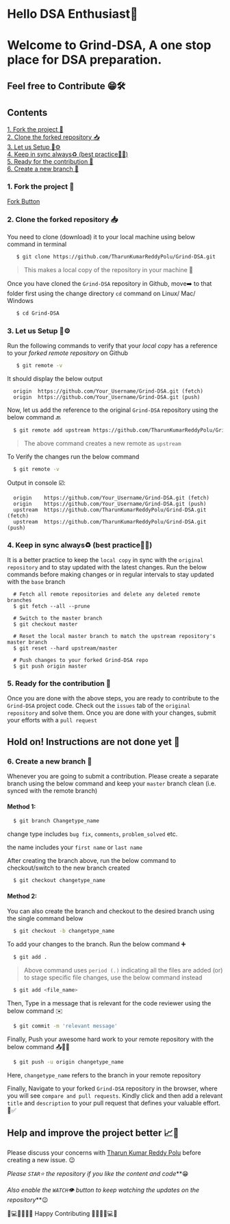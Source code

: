 # Hello DSA Enthusiast👋
# Welcome to Grind-DSA, A one stop place for DSA preparation.

## Feel free to Contribute 😁🛠

## Contents

[1. Fork the project 🔪](https://github.com/TharunKumarReddyPolu/Grind-DSA#1-fork-the-project-) <br>
[2. Clone the forked repository 📥](https://github.com/TharunKumarReddyPolu/Grind-DSA#2-clone-the-forked-repository-)<br>
[3. Let us Setup 🔧⚙️](https://github.com/TharunKumarReddyPolu/Grind-DSA#3-let-us-setup-%EF%B8%8F)<br>
[4. Keep in sync always♻️ (best practice🤝🏻) ](https://github.com/TharunKumarReddyPolu/Grind-DSA#4-keep-in-sync-always%EF%B8%8F-best-practice)<br>
[5. Ready for the contribution 🌝](https://github.com/TharunKumarReddyPolu/Grind-DSA#5-ready-for-the-contribution-)<br>
[6. Create a new branch 🌱](https://github.com/TharunKumarReddyPolu/Grind-DSA#6-create-a-new-branch-)<br>


### 1. Fork the project 🔪

   [Fork Button](https://github.com/TharunKumarReddyPolu/Grind-DSA)

### 2. Clone the forked repository 📥

  You need to clone (download) it to your local machine using below command in terminal
```bash
   $ git clone https://github.com/TharunKumarReddyPolu/Grind-DSA.git
```
> This makes a local copy of the repository in your machine 📂

  Once you have cloned the `Grind-DSA` repository in Github, move➡️ to that folder first using the change directory `cd` command on Linux/ Mac/ Windows
```bash
   $ cd Grind-DSA
```

### 3. Let us Setup 🔧⚙️
Run the following commands to verify that your _local copy_ has a reference to your _forked remote repository_ on Github
```bash
   $ git remote -v
```
It should display the below output
```
  origin  https://github.com/Your_Username/Grind-DSA.git (fetch)
  origin  https://github.com/Your_Username/Grind-DSA.git (push)
```

Now, let us add the reference to the original `Grind-DSA` repository using the below command 🔙
```bash
  $ git remote add upstream https://github.com/TharunKumarReddyPolu/Grind-DSA.git
```
> The above command creates a new remote as `upstream`

To Verify the changes run the below command
```bash
  $ git remote -v
```
Output in console ☑️:
```
  origin    https://github.com/Your_Username/Grind-DSA.git (fetch)
  origin    https://github.com/Your_Username/Grind-DSA.git (push)
  upstream  https://github.com/TharunKumarReddyPolu/Grind-DSA.git (fetch)
  upstream  https://github.com/TharunKumarReddyPolu/Grind-DSA.git (push)
```

### 4. Keep in sync always♻️ (best practice🤝🏻) 
It is a better practice to keep the `local copy` in sync with the `original repository` and to stay updated with the latest changes. Run the below commands before making changes or in regular intervals to stay updated with the `base` branch

```
  # Fetch all remote repositories and delete any deleted remote branches
  $ git fetch --all --prune

  # Switch to the master branch
  $ git checkout master

  # Reset the local master branch to match the upstream repository's master branch
  $ git reset --hard upstream/master

  # Push changes to your forked Grind-DSA repo
  $ git push origin master
```

### 5. Ready for the contribution 🌝
Once you are done with the above steps, you are ready to contribute to the `Grind-DSA` project code. Check out the `issues` tab of the `original repository` and solve them. Once you are done with your changes, submit your efforts with a `pull request`

## Hold on! Instructions are not done yet 🌚

### 6. Create a new branch 🌱
Whenever you are going to submit a contribution. Please create a separate branch using the below command and keep your `master` branch clean (i.e. synced with the remote branch)
#### Method 1:
```bash
  $ git branch Changetype_name
```
change type includes `bug fix`, `comments`, `problem_solved` etc.

the name includes your `first name` or `last name`

After creating the branch above, run the below command to checkout/switch to the new branch created
```bash
  $ git checkout changetype_name
```
#### Method 2:
You can also create the branch and checkout to the desired branch using the single command below
```bash
  $ git checkout -b changetype_name
```

To add your changes to the branch. Run the below command ➕️
```bash
  $ git add . 
```
> Above command uses `period (.)` indicating all the files are added (or)
> to stage specific file changes, use the below command instead

```bash
  $ git add <file_name>
```

Then, Type in a message that is relevant for the code reviewer using the below command ✉️
```bash
  $ git commit -m 'relevant message'
```

Finally, Push your awesome hard work to your remote repository with the below command 📤🤝🏻
```bash
  $ git push -u origin changetype_name
```
Here, `changetype_name` refers to the branch in your remote repository

Finally, Navigate to your forked `Grind-DSA` repository in the browser, where you will see `compare and pull requests`. Kindly click and then add a relevant `title` and `description` to your pull request that defines your valuable effort. 🥳✅️

## Help and improve the project better 📈🤗

Please discuss your concerns with [Tharun Kumar Reddy Polu](https://www.linkedin.com/in/polu-tharun-kumar-reddy/) before creating a new issue. 😉

_Please `STAR`⭐️ the repository if you like the content and code_**😁

_Also enable the `WATCH`👁 button to keep watching the updates on the repository_**😉

💯💻🧑‍💻👩‍💻 Happy Contributing 👩‍💻🧑‍💻💻💯